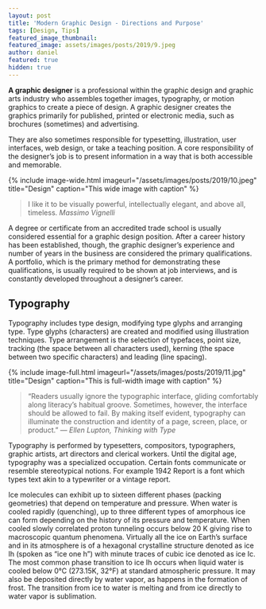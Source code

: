 ```yaml
---
layout: post
title: 'Modern Graphic Design - Directions and Purpose'
tags: [Design, Tips]
featured_image_thumbnail: 
featured_image: assets/images/posts/2019/9.jpeg
author: daniel
featured: true
hidden: true
---
```


**A graphic designer** is a professional within the graphic design and graphic arts industry who assembles together images, typography, or motion graphics to create a piece of design. A graphic designer creates the graphics primarily for published, printed or electronic media, such as brochures (sometimes) and advertising. 

They are also sometimes responsible for typesetting, illustration, user interfaces, web design, or take a teaching position. A core responsibility of the designer’s job is to present information in a way that is both accessible and memorable.

{% include image-wide.html imageurl="/assets/images/posts/2019/10.jpeg" title="Design" caption="This wide image with caption" %}

>I like it to be visually powerful, intellectually elegant, and above all, timeless. <cite>Massimo Vignelli</cite>

A degree or certificate from an accredited trade school is usually considered essential for a graphic design position. After a career history has been established, though, the graphic designer’s experience and number of years in the business are considered the primary qualifications. A portfolio, which is the primary method for demonstrating these qualifications, is usually required to be shown at job interviews, and is constantly developed throughout a designer’s career. 

## Typography

Typography includes type design, modifying type glyphs and arranging type. Type glyphs (characters) are created and modified using illustration techniques. Type arrangement is the selection of typefaces, point size, tracking (the space between all characters used), kerning (the space between two specific characters) and leading (line spacing).

{% include image-full.html imageurl="/assets/images/posts/2019/11.jpg" title="Design" caption="This is full-width image with caption" %}

>“Readers usually ignore the typographic interface, gliding comfortably along literacy’s habitual groove. Sometimes, however, the interface should be allowed to fail. By making itself evident, typography can illuminate the construction and identity of a page, screen, place, or product.” <cite>― Ellen Lupton, Thinking with Type</cite>

Typography is performed by typesetters, compositors, typographers, graphic artists, art directors and clerical workers. Until the digital age, typography was a specialized occupation. Certain fonts communicate or resemble stereotypical notions. For example 1942 Report is a font which types text akin to a typewriter or a vintage report.

Ice molecules can exhibit up to sixteen different phases (packing geometries) that depend on temperature and pressure. When water is cooled rapidly (quenching), up to three different types of amorphous ice can form depending on the history of its pressure and temperature. When cooled slowly correlated proton tunneling occurs below 20 K giving rise to macroscopic quantum phenomena. Virtually all the ice on Earth’s surface and in its atmosphere is of a hexagonal crystalline structure denoted as ice Ih (spoken as “ice one h”) with minute traces of cubic ice denoted as ice Ic. The most common phase transition to ice Ih occurs when liquid water is cooled below 0°C (273.15K, 32°F) at standard atmospheric pressure. It may also be deposited directly by water vapor, as happens in the formation of frost. The transition from ice to water is melting and from ice directly to water vapor is sublimation.
